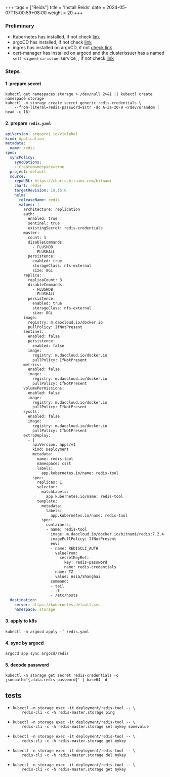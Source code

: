 +++
tags = ["Reids"]
title = 'Install Reids'
date = 2024-05-07T15:00:59+08:00
weight = 20
+++

### Preliminary
- Kubernetes has installed, if not check [link](kubernetes/command/install/index.html)
- argoCD has installed, if not check [link](argo/argo-cd/argocd/index.html)
- ingres has installed on argoCD, if not [check link](argo/argo-cd/application/ingress/index.html)
- cert-manager has installed on argocd and the clusterissuer has a named `self-signed-ca-issuer`service, , if not check [link](argo/argo-cd/application/cert_manager/index.html)

### Steps
#### 1. prepare secret 
```shell
kubectl get namespaces storage > /dev/null 2>&1 || kubectl create namespace storage
kubectl -n storage create secret generic redis-credentials \
    --from-literal=redis-password=$(tr -dc A-Za-z0-9 </dev/urandom | head -c 16)
```
#### 2. prepare `redis.yaml`
```yaml
apiVersion: argoproj.io/v1alpha1
kind: Application
metadata:
  name: redis
spec:
  syncPolicy:
    syncOptions:
    - CreateNamespace=true
  project: default
  source:
    repoURL: https://charts.bitnami.com/bitnami
    chart: redis
    targetRevision: 18.16.0
    helm:
      releaseName: redis
      values: |
        architecture: replication
        auth:
          enabled: true
          sentinel: true
          existingSecret: redis-credentials
        master:
          count: 1
          disableCommands:
            - FLUSHDB
            - FLUSHALL
          persistence:
            enabled: true
            storageClass: nfs-external
            size: 8Gi
        replica:
          replicaCount: 3
          disableCommands:
            - FLUSHDB
            - FLUSHALL
          persistence:
            enabled: true
            storageClass: nfs-external
            size: 8Gi
        image:
          registry: m.daocloud.io/docker.io
          pullPolicy: IfNotPresent
        sentinel:
          enabled: false
          persistence:
            enabled: false
          image:
            registry: m.daocloud.io/docker.io
            pullPolicy: IfNotPresent
        metrics:
          enabled: false
          image:
            registry: m.daocloud.io/docker.io
            pullPolicy: IfNotPresent
        volumePermissions:
          enabled: false
          image:
            registry: m.daocloud.io/docker.io
            pullPolicy: IfNotPresent
        sysctl:
          enabled: false
          image:
            registry: m.daocloud.io/docker.io
            pullPolicy: IfNotPresent
        extraDeploy:
          - |
            apiVersion: apps/v1
            kind: Deployment
            metadata:
              name: redis-tool
              namespace: csst
              labels:
                app.kubernetes.io/name: redis-tool
            spec:
              replicas: 1
              selector:
                matchLabels:
                  app.kubernetes.io/name: redis-tool
              template:
                metadata:
                  labels:
                    app.kubernetes.io/name: redis-tool
                spec:
                  containers:
                  - name: redis-tool
                    image: m.daocloud.io/docker.io/bitnami/redis:7.2.4-debian-12-r8
                    imagePullPolicy: IfNotPresent
                    env:
                    - name: REDISCLI_AUTH
                      valueFrom:
                        secretKeyRef:
                          key: redis-password
                          name: redis-credentials
                    - name: TZ
                      value: Asia/Shanghai
                    command:
                    - tail
                    - -f
                    - /etc/hosts
  destination:
    server: https://kubernetes.default.svc
    namespace: storage
```

#### 3. apply to k8s
```shell
kubectl -n argocd apply -f redis.yaml
```

#### 4. sync by argocd
```shell
argocd app sync argocd/redis
```

#### 5. decode password
```shell
kubectl -n storage get secret redis-credentials -o jsonpath='{.data.redis-password}' | base64 -d
```

## tests

* ```shell
  kubectl -n storage exec -it deployment/redis-tool -- \
      redis-cli -c -h redis-master.storage ping
  ```
* ```shell
  kubectl -n storage exec -it deployment/redis-tool -- \
      redis-cli -c -h redis-master.storage set mykey somevalue
  ```
* ```shell
  kubectl -n storage exec -it deployment/redis-tool -- \
      redis-cli -c -h redis-master.storage get mykey
  ```
* ```shell
  kubectl -n storage exec -it deployment/redis-tool -- \
      redis-cli -c -h redis-master.storage del mykey
  ```
* ```shell
  kubectl -n storage exec -it deployment/redis-tool -- \
      redis-cli -c -h redis-master.storage get mykey
  ```

